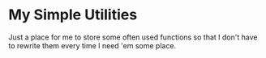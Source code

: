 # My Simple Utilities

Just a place for me to store some often used functions so that I don't have to rewrite them every time I need 'em some place.